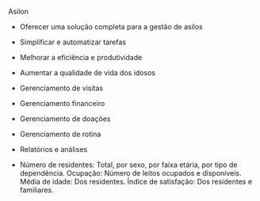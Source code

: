 Asilon

- Oferecer uma solução completa para a gestão de asilos
- Simplificar e automatizar tarefas
- Melhorar a eficiência e produtividade
- Aumentar a qualidade de vida dos idosos

- Gerenciamento de visitas
- Gerenciamento financeiro
- Gerenciamento de doações
- Gerenciamento de rotina
- Relatórios e análises

- Número de residentes: Total, por sexo, por faixa etária, por tipo de dependência.
Ocupação: Número de leitos ocupados e disponíveis.
Média de idade: Dos residentes.
Índice de satisfação: Dos residentes e familiares.
